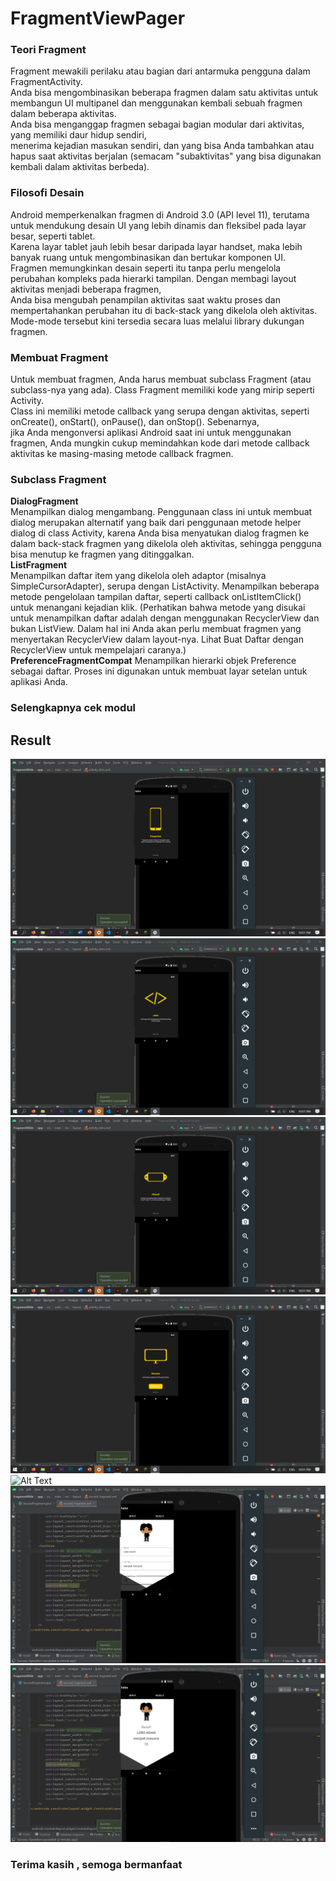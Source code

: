 # FragmentViewPager
### Teori Fragment
Fragment mewakili perilaku atau bagian dari antarmuka pengguna dalam FragmentActivity. <br>
Anda bisa mengombinasikan beberapa fragmen dalam satu aktivitas untuk membangun UI multipanel dan menggunakan kembali sebuah fragmen dalam beberapa aktivitas. <br>
Anda bisa menganggap fragmen sebagai bagian modular dari aktivitas, yang memiliki daur hidup sendiri, <br>
menerima kejadian masukan sendiri, dan yang bisa Anda tambahkan atau hapus saat aktivitas berjalan (semacam "subaktivitas" yang bisa digunakan kembali dalam aktivitas berbeda).<br>

### Filosofi Desain
Android memperkenalkan fragmen di Android 3.0 (API level 11), terutama untuk mendukung desain UI yang lebih dinamis dan fleksibel pada layar besar, seperti tablet. <br>
Karena layar tablet jauh lebih besar daripada layar handset, maka lebih banyak ruang untuk mengombinasikan dan bertukar komponen UI. <br>
Fragmen memungkinkan desain seperti itu tanpa perlu mengelola perubahan kompleks pada hierarki tampilan. Dengan membagi layout aktivitas menjadi beberapa fragmen, <br>
Anda bisa mengubah penampilan aktivitas saat waktu proses dan mempertahankan perubahan itu di back-stack yang dikelola oleh aktivitas. Mode-mode tersebut kini tersedia secara luas melalui library dukungan fragmen. <br>

### Membuat Fragment
Untuk membuat fragmen, Anda harus membuat subclass Fragment (atau subclass-nya yang ada). Class Fragment memiliki kode yang mirip seperti Activity. <br>
Class ini memiliki metode callback yang serupa dengan aktivitas, seperti onCreate(), onStart(), onPause(), dan onStop(). Sebenarnya, <br>
jika Anda mengonversi aplikasi Android saat ini untuk menggunakan fragmen, Anda mungkin cukup memindahkan kode dari metode callback aktivitas ke masing-masing metode callback fragmen. <br>

### Subclass Fragment

**DialogFragment** <br>
    Menampilkan dialog mengambang. Penggunaan class ini untuk membuat dialog merupakan alternatif yang baik dari penggunaan metode helper dialog di class Activity, karena Anda bisa menyatukan dialog fragmen ke dalam back-stack fragmen yang dikelola oleh aktivitas, sehingga pengguna bisa menutup ke fragmen yang ditinggalkan. <br>
**ListFragment** <br>
    Menampilkan daftar item yang dikelola oleh adaptor (misalnya SimpleCursorAdapter), serupa dengan ListActivity. Menampilkan beberapa metode pengelolaan tampilan daftar, seperti callback onListItemClick() untuk menangani kejadian klik. 
    (Perhatikan bahwa metode yang disukai untuk menampilkan daftar adalah dengan menggunakan RecyclerView dan bukan ListView. Dalam hal ini Anda akan perlu membuat fragmen yang menyertakan RecyclerView dalam layout-nya. Lihat Buat Daftar dengan RecyclerView untuk mempelajari caranya.) <br>
**PreferenceFragmentCompat**
    Menampilkan hierarki objek Preference sebagai daftar. Proses ini digunakan untuk membuat layar setelan untuk aplikasi Anda. <br>
    
   ### Selengkapnya cek modul
   ## Result
   ![Alt Text](https://github.com/adam033/FragmentViewPager/blob/main/Screenshot%20(637).png)
   ![Alt Text](https://github.com/adam033/FragmentViewPager/blob/main/Screenshot%20(638).png)
   ![Alt Text](https://github.com/adam033/FragmentViewPager/blob/main/Screenshot%20(639).png)
   ![Alt Text](https://github.com/adam033/FragmentViewPager/blob/main/Screenshot%20(640).png)
   ![Alt Text](https://github.com/adam033/FragmentViewPager/blob/main/Screenshot%20(641).png)
   ![Alt Text](https://github.com/adam033/FragmentViewPager/blob/main/Screenshot%20(642).png)
   ![Alt Text](https://github.com/adam033/FragmentViewPager/blob/main/Screenshot%20(643).png)
   
   ### Terima kasih , semoga bermanfaat
   
